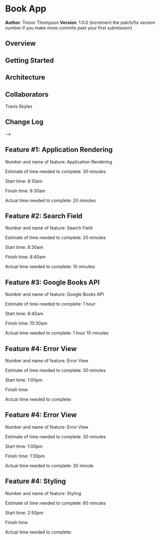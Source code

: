 # Book App

**Author**: Trevor Thompson
**Version**: 1.0.0 (increment the patch/fix version number if you make more commits past your first submission)

## Overview
<!-- Provide a high level overview of what this application is and why you are building it, beyond the fact that it's an assignment for a Code 301 class. (i.e. What's your problem domain?) -->

## Getting Started
<!-- What are the steps that a user must take in order to build this app on their own machine and get it running? -->

## Architecture
<!-- Provide a detailed description of the application design. What technologies (languages, libraries, etc) you're using, and any other relevant design information. -->

## Collaborators
Travis Skyles

## Change Log
<!-- Use this area to document the iterative changes made to your application as each feature is successfully implemented. Use time stamps. Here's an examples:

01-01-2001 4:59pm - Application now has a fully-functional express server, with GET and POST routes for the book resource.

## Credits and Collaborations
<!-- Give credit (and a link) to other people or resources that helped you build this application. -->
-->

## Feature #1: Application Rendering

Number and name of feature: Application Rendering

Estimate of time needed to complete: 30 minutes

Start time: 8:10am

Finish time: 8:30am

Actual time needed to complete: 20 minutes

## Feature #2: Search Field

Number and name of feature: Search Field

Estimate of time needed to complete: 20 minutes

Start time: 8:30am

Finish time: 8:40am

Actual time needed to complete: 10 minutes

## Feature #3: Google Books API

Number and name of feature: Google Books API

Estimate of time needed to complete: 1 hour

Start time: 8:40am

Finish time: 10:30am

Actual time needed to complete: 1 hour 10 minutes

## Feature #4: Error View

Number and name of feature: Error View

Estimate of time needed to complete: 30 minutes

Start time: 1:00pm

Finish time:

Actual time needed to complete: 

## Feature #4: Error View

Number and name of feature: Error View

Estimate of time needed to complete: 30 minutes

Start time: 1:00pm

Finish time: 1:30pm

Actual time needed to complete: 30 minute

## Feature #4: Styling

Number and name of feature: Styling

Estimate of time needed to complete: 60 minutes

Start time: 2:50pm

Finish time: 

Actual time needed to complete: 